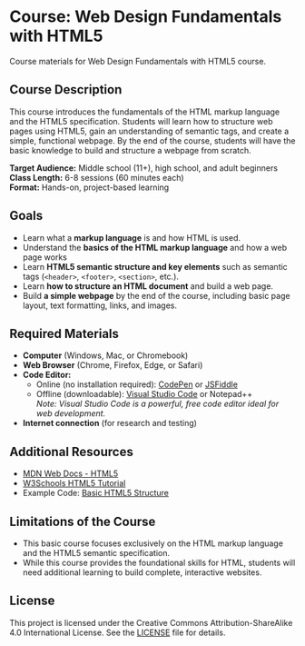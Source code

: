 # **Course: Web Design Fundamentals with HTML5**
Course materials for Web Design Fundamentals with HTML5 course.

## **Course Description**
This course introduces the fundamentals of the HTML markup language and the HTML5 specification. Students will learn how to structure web pages using HTML5, gain an understanding of semantic tags, and create a simple, functional webpage. By the end of the course, students will have the basic knowledge to build and structure a webpage from scratch.

**Target Audience:** Middle school (11+), high school, and adult beginners  
**Class Length:** 6-8 sessions (60 minutes each)  
**Format:** Hands-on, project-based learning  

## **Goals**  
  - Learn what a **markup language** is and how HTML is used. 
  - Understand the **basics of the HTML markup language** and how a web page works  
  - Learn **HTML5 semantic structure and key elements** such as semantic tags (`<header>`, `<footer>`, `<section>`, etc.).  
  - Learn **how to structure an HTML document** and build a web page.
  - Build **a simple webpage** by the end of the course, including basic page layout, text formatting, links, and images. 

## **Required Materials**  
- **Computer** (Windows, Mac, or Chromebook)  
- **Web Browser** (Chrome, Firefox, Edge, or Safari)  
- **Code Editor:**  
  - Online (no installation required): [CodePen](https://codepen.io/) or [JSFiddle](https://jsfiddle.net/)  
  - Offline (downloadable): [Visual Studio Code](https://visualstudio.com/) or Notepad++  
    *Note: Visual Studio Code is a powerful, free code editor ideal for web development.*  
- **Internet connection** (for research and testing)

## **Additional Resources**
- [MDN Web Docs - HTML5](https://developer.mozilla.org/en-US/docs/Web/HTML)
- [W3Schools HTML5 Tutorial](https://www.w3schools.com/html/)
- Example Code: [Basic HTML5 Structure](https://gist.github.com/4560410)

## **Limitations of the Course**

- This basic course focuses exclusively on the HTML markup language and the HTML5 semantic specification. 
- While this course provides the foundational skills for HTML, students will need additional learning to build complete, interactive websites.

## License
This project is licensed under the Creative Commons Attribution-ShareAlike 4.0 International License. See the [LICENSE](LICENSE) file for details.
